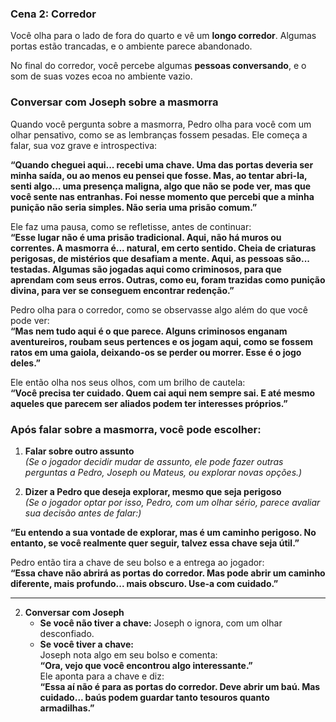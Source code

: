 ### **Cena 2: Corredor**  

Você olha para o lado de fora do quarto e vê um **longo corredor**. Algumas portas estão trancadas, e o ambiente parece abandonado.  

No final do corredor, você percebe algumas **pessoas conversando**, e o som de suas vozes ecoa no ambiente vazio. 

### **Conversar com Joseph sobre a masmorra**  

Quando você pergunta sobre a masmorra, Pedro olha para você com um olhar pensativo, como se as lembranças fossem pesadas. Ele começa a falar, sua voz grave e introspectiva:  

**“Quando cheguei aqui... recebi uma chave. Uma das portas deveria ser minha saída, ou ao menos eu pensei que fosse. Mas, ao tentar abri-la, senti algo... uma presença maligna, algo que não se pode ver, mas que você sente nas entranhas. Foi nesse momento que percebi que a minha punição não seria simples. Não seria uma prisão comum.”**  

Ele faz uma pausa, como se refletisse, antes de continuar:  
**“Esse lugar não é uma prisão tradicional. Aqui, não há muros ou correntes. A masmorra é... natural, em certo sentido. Cheia de criaturas perigosas, de mistérios que desafiam a mente. Aqui, as pessoas são... testadas. Algumas são jogadas aqui como criminosos, para que aprendam com seus erros. Outras, como eu, foram trazidas como punição divina, para ver se conseguem encontrar redenção.”**  

Pedro olha para o corredor, como se observasse algo além do que você pode ver:  
**“Mas nem tudo aqui é o que parece. Alguns criminosos enganam aventureiros, roubam seus pertences e os jogam aqui, como se fossem ratos em uma gaiola, deixando-os se perder ou morrer. Esse é o jogo deles.”**  

Ele então olha nos seus olhos, com um brilho de cautela:  
**“Você precisa ter cuidado. Quem cai aqui nem sempre sai. E até mesmo aqueles que parecem ser aliados podem ter interesses próprios.”**  


### **Após falar sobre a masmorra, você pode escolher:**

1. **Falar sobre outro assunto**  
   *(Se o jogador decidir mudar de assunto, ele pode fazer outras perguntas a Pedro, Joseph ou Mateus, ou explorar novas opções.)*

2. **Dizer a Pedro que deseja explorar, mesmo que seja perigoso**  
   *(Se o jogador optar por isso, Pedro, com um olhar sério, parece avaliar sua decisão antes de falar:)*  

**“Eu entendo a sua vontade de explorar, mas é um caminho perigoso. No entanto, se você realmente quer seguir, talvez essa chave seja útil.”**  

Pedro então tira a chave de seu bolso e a entrega ao jogador:  
**“Essa chave não abrirá as portas do corredor. Mas pode abrir um caminho diferente, mais profundo... mais obscuro. Use-a com cuidado.”**  

---

2. **Conversar com Joseph**  
   - **Se você não tiver a chave:** Joseph o ignora, com um olhar desconfiado.  
   - **Se você tiver a chave:**  
     Joseph nota algo em seu bolso e comenta:  
     **“Ora, vejo que você encontrou algo interessante.”**  
     Ele aponta para a chave e diz:  
     **“Essa aí não é para as portas do corredor. Deve abrir um baú. Mas cuidado... baús podem guardar tanto tesouros quanto armadilhas.”**  